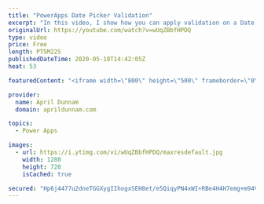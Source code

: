 ```yaml
---
title: "PowerApps Date Picker Validation"
excerpt: "In this video, I show how you can apply validation on a Date Picker control in PowerApps.  You can use this to restrict the selected date options to business days only, 3 days in the future, etc.    For step by step directions and code to copy and paste, please reference my corresponding blog post:"
originalUrl: https://youtube.com/watch?v=wUqZBbfHPDQ
type: video
price: Free
length: PT5M22S
publishedDateTime: 2020-05-18T14:42:05Z
heat: 53

featuredContent: "<iframe width=\"800\" height=\"500\" frameborder=\"0\" src=\"https://www.youtube.com/embed/wUqZBbfHPDQ\" allow=\"accelerometer; autoplay; encrypted-media; gyroscope; picture-in-picture\" allowfullscreen></iframe>"

provider:
  name: April Dunnam
  domain: aprildunnam.com

topics:
  - Power Apps

images:
  - url: https://i.ytimg.com/vi/wUqZBbfHPDQ/maxresdefault.jpg
    width: 1280
    height: 720
    isCached: true

secured: "Hp6j4477u2dneTGGXygIIhogxSEH8et/e5QiqyPN4xWI+RBe4H4H7emg+m94VZfNWYD+JlCa0kxDGdar0J34E9vaa98UeShjwpT875zOny2yEz7oON4rst4vzbVHYz1NnMM68WRIPk+jQ/mWAVTkEFZt2YuovdoWBrkyO+wu1j2pW5T0+Sgb3wX4mJyJeu1KGimy0LWLFb6nKG8UDaW63fGz9q6TnRtzSYkSY4aHbUP1W4+aVbZefmRxrk4YKreJTxpqaUiYf06XRHvEAIWa8ix7uu6k0ihV/OheRa+wzdS3sTkgToJxTBVL0AHT9PG+LIkkZNDLIo3WUKQSU3gLMxAjTAQFwNwtMOMDNp4T3LNfkyvCS5orlthdlTTCizEg/fJu5/X6moJ88nc3/A34WGXkCLkyxtRJl3DHd6FfuGE=;e5UEwDQD9HPbkYnEYlAnSg=="
---
```


